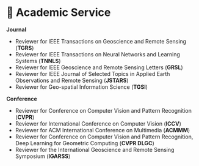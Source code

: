 # 🔗 Academic Service
**Journal**

- Reviewer for IEEE Transactions on Geoscience and Remote Sensing (**TGRS**)
- Reviewer for IEEE Transactions on Neural Networks and Learning Systems (**TNNLS**)
- Reviewer for IEEE Geoscience and Remote Sensing Letters (**GRSL**)
- Reviewer for IEEE Journal of Selected Topics in Applied Earth Observations and Remote Sensing (**JSTARS**)
- Reviewer for Geo-spatial Information Science (**TGSI**)

**Conference**

- Reviewer for Conference on Computer Vision and Pattern Recognition (**CVPR**)
- Reviewer for International Conference on Computer Vision (**ICCV**)
- Reviewer for ACM International Conference on Multimedia (**ACMMM**)
- Reviewer for Conference on Computer Vision and Pattern Recognition, Deep Learning for Geometric Computing (**CVPR DLGC**)
- Reviewer for the International Geoscience and Remote Sensing Symposium (**IGARSS**)



